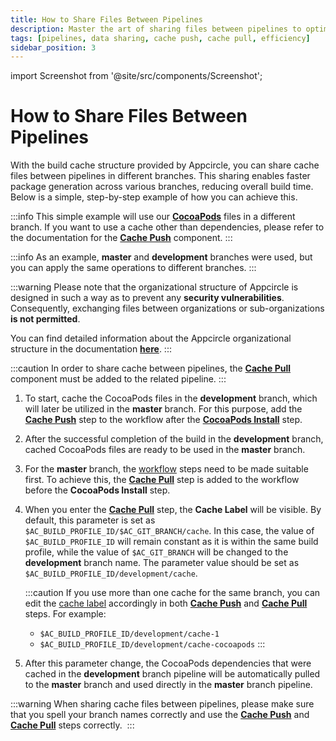 ```yaml
---
title: How to Share Files Between Pipelines 
description: Master the art of sharing files between pipelines to optimize workflow continuity and efficiency in your development projects.
tags: [pipelines, data sharing, cache push, cache pull, efficiency]
sidebar_position: 3
---
```


import Screenshot from '@site/src/components/Screenshot';

# How to Share Files Between Pipelines

With the build cache structure provided by Appcircle, you can share cache files between pipelines in different branches. This sharing enables faster package generation across various branches, reducing overall build time. Below is a simple, step-by-step example of how you can achieve this.

:::info
This simple example will use our [**CocoaPods**](https://cocoapods.org/) files in a different branch. If you want to use a cache other than dependencies, please refer to the documentation for the [**Cache Push**](/workflows/common-workflow-steps/build-cache/cache-push) component.
:::

:::info
As an example, **master** and **development** branches were used, but you can apply the same operations to different branches.
:::

:::warning
Please note that the organizational structure of Appcircle is designed in such a way as to prevent any **security vulnerabilities**. Consequently, exchanging files between organizations or sub-organizations **is not permitted**.

You can find detailed information about the Appcircle organizational structure in the documentation [**here**](https://docs.appcircle.io/account/my-organization).
:::

:::caution
In order to share cache between pipelines, the [**Cache Pull**](/workflows/common-workflow-steps/build-cache/cache-pull) component must be added to the related pipeline.
:::

1. To start, cache the CocoaPods files in the **development** branch, which will later be utilized in the **master** branch. For this purpose, add the [**Cache Push**](/workflows/common-workflow-steps/build-cache/cache-push) step to the workflow after the [**CocoaPods Install**](https://docs.appcircle.io/workflows/ios-specific-workflow-steps/cocoapods-install) step.

	<Screenshot url='https://cdn.appcircle.io/docs/assets/BE2911-cacheDevelop.png' />

2. After the successful completion of the build in the **development** branch, cached CocoaPods files are ready to be used in the **master** branch.

	<Screenshot url='https://cdn.appcircle.io/docs/assets/BE2911-cacheSuccess.png' />

3. For the **master** branch, the [workflow](/workflows) steps need to be made suitable first. To achieve this, the [**Cache Pull**](/workflows/common-workflow-steps/build-cache/cache-pull) step is added to the workflow before the **CocoaPods Install** step.

	<Screenshot url='https://cdn.appcircle.io/docs/assets/BE2911-cacheMaster.png' />

4. When you enter the [**Cache Pull**](/workflows/common-workflow-steps/build-cache/cache-pull) step, the **Cache Label** will be visible. By default, this parameter is set as `$AC_BUILD_PROFILE_ID/$AC_GIT_BRANCH/cache`. In this case, the value of `$AC_BUILD_PROFILE_ID` will remain constant as it is within the same build profile, while the value of `$AC_GIT_BRANCH` will be changed to the **development** branch name. The parameter value should be set as `$AC_BUILD_PROFILE_ID/development/cache`.

	<Screenshot url='https://cdn.appcircle.io/docs/assets/BE2911-cacheLabel.png' />

	:::caution
	If you use more than one cache for the same branch, you can edit the [cache label](/workflows/common-workflow-steps/build-cache/cache-push#input-variables) accordingly in both [**Cache Push**](/workflows/common-workflow-steps/build-cache/cache-push) and [**Cache Pull**](/workflows/common-workflow-steps/build-cache/cache-pull) steps. For example:
	- `$AC_BUILD_PROFILE_ID/development/cache-1`
	- `$AC_BUILD_PROFILE_ID/development/cache-cocoapods`
	:::

5. After this parameter change, the CocoaPods dependencies that were cached in the **development** branch pipeline will be automatically pulled to the **master** branch and used directly in the **master** branch pipeline.

  <Screenshot url='https://cdn.appcircle.io/docs/assets/BE2911-pullSuccess.png' />

:::warning
When sharing cache files between pipelines, please make sure that you spell your branch names correctly and use the [**Cache Push**](/workflows/common-workflow-steps/build-cache/cache-push) and [**Cache Pull**](/workflows/common-workflow-steps/build-cache/cache-pull) steps correctly. 
:::